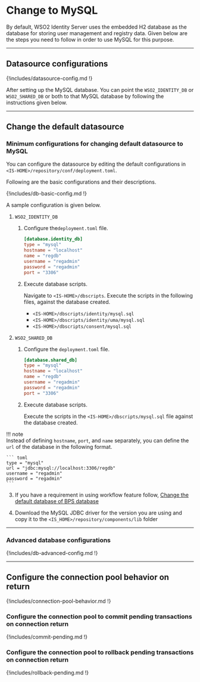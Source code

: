 # Change to MySQL

By default, WSO2 Identity Server uses the embedded H2 database as the database
for storing user management and registry data. Given below are the steps
you need to follow in order to use MySQL for this purpose. 

---

## Datasource configurations

{!includes/datasource-config.md !}
                       
After setting up the MySQL database. You can point the `WSO2_IDENTITY_DB` or 
`WSO2_SHARED_DB` or both to that MySQL database by following the instructions given below.

---

## Change the default datasource

### Minimum configurations for changing default datasource to MySQL
 
You can configure the datasource by editing the default configurations in `<IS-HOME>/repository/conf/deployment.toml`. 

Following are the basic configurations and their descriptions. 

{!includes/db-basic-config.md !}  
 
A sample configuration is given below.

1. `WSO2_IDENTITY_DB` 

    1. Configure the`deployment.toml` file.

        ``` toml
        [database.identity_db]
        type = "mysql"
        hostname = "localhost"
        name = "regdb"
        username = "regadmin"
        password = "regadmin"
        port = "3306"
        ```
    
    1. Execute database scripts.
    
        Navigate to `<IS-HOME>/dbscripts`. Execute the scripts in the following files, against the database created.
        
        - `<IS-HOME>/dbscripts/identity/mysql.sql`
        - `<IS-HOME>/dbscripts/identity/uma/mysql.sql`
        - `<IS-HOME>/dbscripts/consent/mysql.sql`
        
2. `WSO2_SHARED_DB`
    
    1.  Configure the `deployment.toml` file. 

        ``` toml
        [database.shared_db]
        type = "mysql"
        hostname = "localhost"
        name = "regdb"
        username = "regadmin"
        password = "regadmin"
        port = "3306"
        ```
        
    1.  Execute database scripts.
    
        Execute the scripts in the `<IS-HOME>/dbscripts/mysql.sql` file against the database created.
                         
!!! note     
    Instead of defining `hostname`, `port`, and `name` separately, you can define the `url`
    of the database in the following format.
                
    ``` toml
    type = "mysql"
    url = "jdbc:mysql://localhost:3306/regdb"
    username = "regadmin"
    password = "regadmin"
    ```  
            
        
3. If you have a requirement in using workflow feature follow, 
    [Change the default database of BPS database]({{base_path}}/deploy/change-datasource-bpsds)
    
4.  Download the MySQL JDBC driver for the version you are using and copy it to the `<IS_HOME>/repository/components/lib` folder  

    
           
---

### Advanced database configurations

{!includes/db-advanced-config.md !}

---
  
## Configure the connection pool behavior on return 

{!includes/connection-pool-behavior.md !}

### Configure the connection pool to commit pending transactions on connection return
        
{!includes/commit-pending.md !}

### Configure the connection pool to rollback pending transactions on connection return

{!includes/rollback-pending.md !}


    

